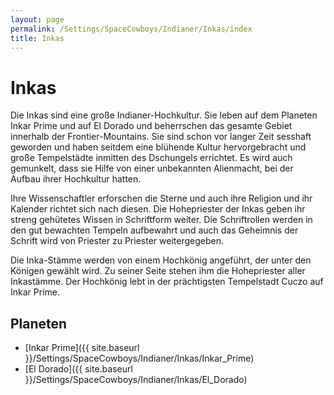 ```yaml
---
layout: page
permalink: /Settings/SpaceCowboys/Indianer/Inkas/index
title: Inkas
---
```


# Inkas

Die Inkas sind eine große Indianer-Hochkultur. Sie leben auf dem Planeten Inkar Prime und auf El Dorado und beherrschen das gesamte Gebiet innerhalb der Frontier-Mountains. Sie sind schon vor langer Zeit sesshaft geworden und haben seitdem eine blühende Kultur hervorgebracht und große Tempelstädte inmitten des Dschungels errichtet. Es wird auch gemunkelt, dass sie Hilfe von einer unbekannten Alienmacht, bei der Aufbau ihrer Hochkultur hatten.

Ihre Wissenschaftler erforschen die Sterne und auch ihre Religion und ihr Kalender richtet sich nach diesen. Die Hohepriester der Inkas geben ihr streng gehütetes Wissen in Schriftform weiter. Die Schriftrollen werden in den gut bewachten Tempeln aufbewahrt und auch das Geheimnis der Schrift wird von Priester zu Priester weitergegeben.

Die Inka-Stämme werden von einem Hochkönig angeführt, der unter den Königen gewählt wird. Zu seiner Seite stehen ihm die Hohepriester aller Inkastämme. Der Hochkönig lebt in der prächtigsten Tempelstadt Cuczo auf Inkar Prime.

## Planeten

- [Inkar Prime]({{ site.baseurl }}/Settings/SpaceCowboys/Indianer/Inkas/Inkar_Prime)
- [El Dorado]({{ site.baseurl }}/Settings/SpaceCowboys/Indianer/Inkas/El_Dorado)
